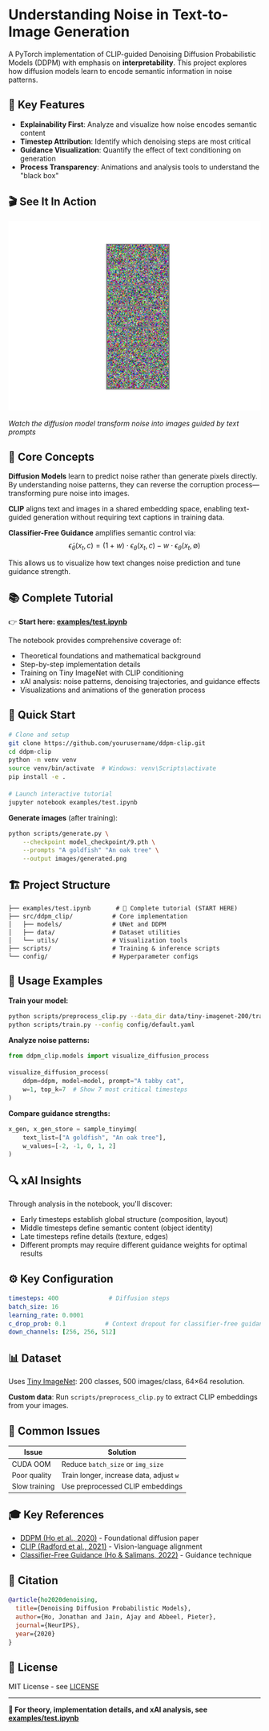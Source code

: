 # Understanding Noise in Text-to-Image Generation

A PyTorch implementation of CLIP-guided Denoising Diffusion Probabilistic Models (DDPM) with emphasis on **interpretability**. This project explores how diffusion models learn to encode semantic information in noise patterns.

## 🎯 Key Features

- **Explainability First**: Analyze and visualize how noise encodes semantic content
- **Timestep Attribution**: Identify which denoising steps are most critical
- **Guidance Visualization**: Quantify the effect of text conditioning on generation
- **Process Transparency**: Animations and analysis tools to understand the "black box"

## 🎬 See It In Action

![Diffusion Process Animation](images/test.gif)

*Watch the diffusion model transform noise into images guided by text prompts*

## 🔬 Core Concepts

**Diffusion Models** learn to predict noise rather than generate pixels directly. By understanding noise patterns, they can reverse the corruption process—transforming pure noise into images.

**CLIP** aligns text and images in a shared embedding space, enabling text-guided generation without requiring text captions in training data.

**Classifier-Free Guidance** amplifies semantic control via:
$$\tilde{\epsilon}_\theta(x_t, c) = (1 + w) \cdot \epsilon_\theta(x_t, c) - w \cdot \epsilon_\theta(x_t, \emptyset)$$

This allows us to visualize how text changes noise prediction and tune guidance strength.

## 📚 Complete Tutorial

👉 **Start here: [examples/test.ipynb](examples/test.ipynb)**

The notebook provides comprehensive coverage of:
- Theoretical foundations and mathematical background
- Step-by-step implementation details
- Training on Tiny ImageNet with CLIP conditioning
- xAI analysis: noise patterns, denoising trajectories, and guidance effects
- Visualizations and animations of the generation process

## 🚀 Quick Start

```bash
# Clone and setup
git clone https://github.com/yourusername/ddpm-clip.git
cd ddpm-clip
python -m venv venv
source venv/bin/activate  # Windows: venv\Scripts\activate
pip install -e .

# Launch interactive tutorial
jupyter notebook examples/test.ipynb
```

**Generate images** (after training):
```bash
python scripts/generate.py \
    --checkpoint model_checkpoint/9.pth \
    --prompts "A goldfish" "An oak tree" \
    --output images/generated.png
```

## 🏗️ Project Structure

```
├── examples/test.ipynb       # 📓 Complete tutorial (START HERE)
├── src/ddpm_clip/           # Core implementation
│   ├── models/              # UNet and DDPM
│   ├── data/                # Dataset utilities
│   └── utils/               # Visualization tools
├── scripts/                 # Training & inference scripts
└── config/                  # Hyperparameter configs
```

## 🎨 Usage Examples

**Train your model:**
```bash
python scripts/preprocess_clip.py --data_dir data/tiny-imagenet-200/train
python scripts/train.py --config config/default.yaml
```

**Analyze noise patterns:**
```python
from ddpm_clip.models import visualize_diffusion_process

visualize_diffusion_process(
    ddpm=ddpm, model=model, prompt="A tabby cat",
    w=1, top_k=7  # Show 7 most critical timesteps
)
```

**Compare guidance strengths:**
```python
x_gen, x_gen_store = sample_tinyimg(
    text_list=["A goldfish", "An oak tree"],
    w_values=[-2, -1, 0, 1, 2]
)
```

## 🔍 xAI Insights

Through analysis in the notebook, you'll discover:
- Early timesteps establish global structure (composition, layout)
- Middle timesteps define semantic content (object identity)
- Late timesteps refine details (texture, edges)
- Different prompts may require different guidance weights for optimal results

## ⚙️ Key Configuration

```yaml
timesteps: 400              # Diffusion steps
batch_size: 16
learning_rate: 0.0001
c_drop_prob: 0.1           # Context dropout for classifier-free guidance
down_channels: [256, 256, 512]
```

## 📊 Dataset

Uses [Tiny ImageNet](http://cs231n.stanford.edu/tiny-imagenet-200.zip): 200 classes, 500 images/class, 64×64 resolution.

**Custom data**: Run `scripts/preprocess_clip.py` to extract CLIP embeddings from your images.

## 🐛 Common Issues

| Issue | Solution |
|-------|----------|
| CUDA OOM | Reduce `batch_size` or `img_size` |
| Poor quality | Train longer, increase data, adjust `w` |
| Slow training | Use preprocessed CLIP embeddings |

## 🎓 Key References

- [DDPM (Ho et al., 2020)](https://arxiv.org/abs/2006.11239) - Foundational diffusion paper
- [CLIP (Radford et al., 2021)](https://arxiv.org/abs/2103.00020) - Vision-language alignment
- [Classifier-Free Guidance (Ho & Salimans, 2022)](https://arxiv.org/abs/2207.12598) - Guidance technique

## 📄 Citation

```bibtex
@article{ho2020denoising,
  title={Denoising Diffusion Probabilistic Models},
  author={Ho, Jonathan and Jain, Ajay and Abbeel, Pieter},
  journal={NeurIPS},
  year={2020}
}
```

## 📜 License

MIT License - see [LICENSE](LICENSE)

---

**📓 For theory, implementation details, and xAI analysis, see [examples/test.ipynb](examples/test.ipynb)**
